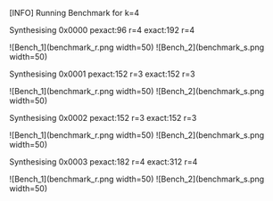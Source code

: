 [INFO] Running Benchmark for k=4

Synthesising 0x0000 pexact:96 r=4 exact:192 r=4

![Bench_1](benchmark_r.png  width=50) ![Bench_2](benchmark_s.png  width=50)

Synthesising 0x0001 pexact:152 r=3 exact:152 r=3

![Bench_1](benchmark_r.png  width=50) ![Bench_2](benchmark_s.png  width=50)

Synthesising 0x0002 pexact:152 r=3 exact:152 r=3

![Bench_1](benchmark_r.png  width=50) ![Bench_2](benchmark_s.png  width=50)

Synthesising 0x0003 pexact:182 r=4 exact:312 r=4

![Bench_1](benchmark_r.png  width=50) ![Bench_2](benchmark_s.png  width=50)

